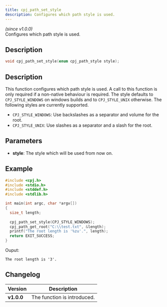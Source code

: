 ```yaml
---
title: cpj_path_set_style
description: Configures which path style is used.
---
```


_(since v1.0.0)_  
Configures which path style is used.

## Description
```c
void cpj_path_set_style(enum cpj_path_style style);
```

## Description
This function configures which path style is used. A call to this function is only required if a non-native behaviour is required. The style defaults to ``CPJ_STYLE_WINDOWS`` on windows builds and to ``CPJ_STYLE_UNIX`` otherwise. The following styles are currently supported.

 * ``CPJ_STYLE_WINDOWS``: Use backslashes as a separator and volume for the root.
 * ``CPJ_STYLE_UNIX``: Use slashes as a separator and a slash for the root.

## Parameters
 * **style**: The style which will be used from now on.

## Example
```c
#include <cpj.h>
#include <stdio.h>
#include <stddef.h>
#include <stdlib.h>

int main(int argc, char *argv[])
{
  size_t length;
  
  cpj_path_set_style(CPJ_STYLE_WINDOWS);
  cpj_path_get_root("C:\\test.txt", &length);
  printf("The root length is '%zu'.", length);
  return EXIT_SUCCESS;
}
```

Ouput:
```
The root length is '3'.
```

## Changelog

| Version    | Description                                            |
|------------|--------------------------------------------------------|
| **v1.0.0** | The function is introduced.                            |
